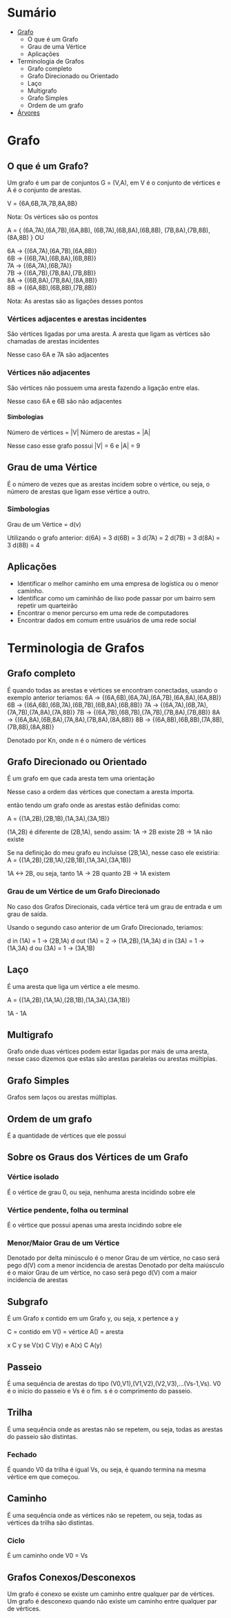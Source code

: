 # Sumário

- <a href="/#grafo">Grafo</a>
  - O que é um Grafo
  - Grau de uma Vértice
  - Aplicações
- Terminologia de Grafos
  - Grafo completo
  - Grafo Direcionado ou Orientado
  - Laço
  - Multigrafo
  - Grafo Simples
  - Ordem de um grafo
- [Árvores](./Arvore.md)

<h1 id="grafo">Grafo</h1>

## O que é um Grafo?

Um grafo é um par de conjuntos G = (V,A), em V é o conjunto de vértices e A é o conjunto de arestas.

V = {6A,6B,7A,7B,8A,8B}

Nota: Os vértices são os pontos

A = {
(6A,7A),(6A,7B),(6A,8B),
(6B,7A),(6B,8A),(6B,8B),
(7B,8A),(7B,8B),
(8A,8B)
}
OU

6A -> {(6A,7A),(6A,7B),(6A,8B)}<br>
6B -> {(6B,7A),(6B,8A),(6B,8B)}<br>
7A -> {(6A,7A),(6B,7A)}<br>
7B -> {(6A,7B),(7B,8A),(7B,8B)}<br>
8A -> {(6B,8A),(7B,8A),(8A,8B)}<br>
8B -> {(6A,8B),(6B,8B),(7B,8B)}<br>

Nota: As arestas são as ligações desses pontos

### Vértices adjacentes e arestas incidentes

São vértices ligadas por uma aresta.
A aresta que ligam as vértices são chamadas de arestas incidentes

Nesse caso 6A e 7A são adjacentes

### Vértices não adjacentes

São vértices não possuem uma aresta fazendo a ligação entre elas.

Nesse caso 6A e 6B são não adjacentes

#### Simbologias

Número de vértices = |V|
Número de arestas = |A|

Nesse caso esse grafo possui |V| = 6 e |A| = 9

## Grau de uma Vértice

É o número de vezes que as arestas incidem sobre o vértice, ou seja, o número de arestas que ligam esse vértice a outro.

### Simbologias

Grau de um Vértice = d(v)

Utilizando o grafo anterior:
d(6A) = 3
d(6B) = 3
d(7A) = 2
d(7B) = 3
d(8A) = 3
d(8B) = 4

## Aplicações

- Identificar o melhor caminho em uma empresa de logística ou o menor caminho.
- Identificar como um caminhão de lixo pode passar por um bairro sem repetir um quarteirão
- Encontrar o menor percurso em uma rede de computadores
- Encontrar dados em comum entre usuários de uma rede social

# Terminologia de Grafos

## Grafo completo

É quando todas as arestas e vértices se encontram conectadas, usando o exemplo anterior teriamos:
6A -> {(6A,6B),(6A,7A),(6A,7B),(6A,8A),(6A,8B)}
6B -> {(6A,6B),(6B,7A),(6B,7B),(6B,8A),(6B,8B)}
7A -> {(6A,7A),(6B,7A),(7A,7B),(7A,8A),(7A,8B)}
7B -> {(6A,7B),(6B,7B),(7A,7B),(7B,8A),(7B,8B)}
8A -> {(6A,8A),(6B,8A),(7A,8A),(7B,8A),(8A,8B)}
8B -> {(6A,8B),(6B,8B),(7A,8B),(7B,8B),(8A,8B)}

Denotado por Kn, onde n é o número de vértices

## Grafo Direcionado ou Orientado

É um grafo em que cada aresta tem uma orientação

Nesse caso a ordem das vértices que conectam a aresta importa.

então tendo um grafo onde as arestas estão definidas como:

A = {(1A,2B),(2B,1B),(1A,3A),(3A,1B)}

(1A,2B) é diferente de (2B,1A), sendo assim:
1A -> 2B existe
2B -> 1A não existe

Se na definição do meu grafo eu incluisse (2B,1A), nesse caso ele existiria:
A = {(1A,2B),(2B,1A),(2B,1B),(1A,3A),(3A,1B)}

1A <-> 2B, ou seja, tanto 1A -> 2B quanto 2B -> 1A existem

### Grau de um Vértice de um Grafo Direcionado

No caso dos Grafos Direcionais, cada vértice terá um grau de entrada e um grau de saída.

Usando o segundo caso anterior de um Grafo Direcionado, teriamos:

d in (1A) = 1 -> (2B,1A)
d out (1A) = 2 -> (1A,2B),(1A,3A)
d in (3A) = 1 -> (1A,3A)
d ou (3A) = 1 -> (3A,1B)

## Laço

É uma aresta que liga um vértice a ele mesmo.

A = {(1A,2B),(1A,1A),(2B,1B),(1A,3A),(3A,1B)}

1A - 1A

## Multigrafo

Grafo onde duas vértices podem estar ligadas por mais de uma aresta, nesse caso dizemos que estas são arestas paralelas ou arestas múltiplas.

## Grafo Simples

Grafos sem laços ou arestas múltiplas.

## Ordem de um grafo

É a quantidade de vértices que ele possui

## Sobre os Graus dos Vértices de um Grafo

### Vértice isolado

É o vértice de grau 0, ou seja, nenhuma aresta incidindo sobre ele

### Vértice pendente, folha ou terminal

É o vértice que possui apenas uma aresta incidindo sobre ele

### Menor/Maior Grau de um Vértice

Denotado por delta minúsculo é o menor Grau de um vértice, no caso será pego d(V) com a menor incidencia de arestas
Denotado por delta maiúsculo é o maior Grau de um vértice, no caso será pego d(V) com a maior incidencia de arestas

## Subgrafo

É um Grafo x contido em um Grafo y, ou seja, x pertence a y

C = contido em
V() = vértice
A() = aresta

x C y se V(x) C V(y) e A(x) C A(y)

## Passeio

É uma sequência de arestas do tipo (V0,V1),(V1,V2),(V2,V3),...(Vs-1,Vs).
V0 é o início do passeio e Vs é o fim.
s é o comprimento do passeio.

## Trilha

É uma sequência onde as arestas não se repetem, ou seja, todas as arestas do passeio são distintas.

### Fechado

É quando V0 da trilha é igual Vs, ou seja, é quando termina na mesma vértice em que começou.

## Caminho

É uma sequência onde as vértices não se repetem, ou seja, todas as vértices da trilha são distintas.

### Ciclo

É um caminho onde V0 = Vs

## Grafos Conexos/Desconexos

Um grafo é conexo se existe um caminho entre qualquer par de vértices.
Um grafo é desconexo quando não existe um caminho entre qualquer par de vértices.
